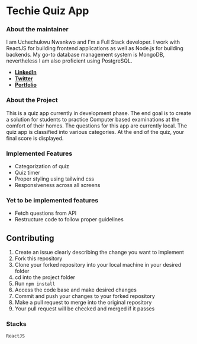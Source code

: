 # Techie Quiz App

### About the maintainer
I am Uchechukwu Nwankwo and I'm a Full Stack developer. I work with ReactJS for building frontend applications as well as Node.js for building backends. My go-to database management system is MongoDB, nevertheless I am also proficient using PostgreSQL.

- [**LinkedIn**](https://linkedin.com/in/uchechukwu10)
- [**Twitter**](https://twitter.com/Maazi_Of_042)
- [**Portfolio**](https://github.com/Uchechukwu10/Personal-Portfolio)

### About the Project
This is a quiz app currently in development phase. The end goal is to create a solution for students to practice Computer based examinations at the comfort of their homes. The questions for this app are currently local. The quiz app is classified into various categories. At the end of the quiz, your final score is displayed.

### Implemented Features
- Categorization of quiz
- Quiz timer
- Proper styling using tailwind css
- Responsiveness across all screens

### Yet to be implemented features
- Fetch questions from API
- Restructure code to follow proper guidelines

## Contributing
1. Create an issue clearly describing the change you want to implement
2. Fork this repository
3. Clone your forked repository into your local machine in your desired folder
4. cd into the project folder
5. Run `npm install`
6. Access the code base and make desired changes
7. Commit and push your changes to your forked repository
8. Make a pull request to merge into the original repository
9. Your pull request will be checked and merged if it passes

### Stacks
`ReactJS` 
